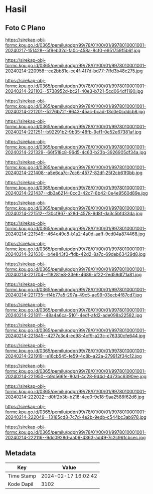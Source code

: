 # Hasil

## Foto C Plano

https://sirekap-obj-formc.kpu.go.id/0365/pemilu/pdpr/99/78/01/00/01/9978010001001-20240217-151428--5f9eb32d-fa0c-458a-8cf0-e951759f5b6f.jpg

https://sirekap-obj-formc.kpu.go.id/0365/pemilu/pdpr/99/78/01/00/01/9978010001001-20240214-220958--ce2bb81e-ce4f-4f7d-bd77-7ffd3b48c275.jpg

https://sirekap-obj-formc.kpu.go.id/0365/pemilu/pdpr/99/78/01/00/01/9978010001001-20240214-221103--5738952d-bc21-40e3-b721-5cd064df1190.jpg

https://sirekap-obj-formc.kpu.go.id/0365/pemilu/pdpr/99/78/01/00/01/9978010001001-20240214-221201--5276b721-9643-45ac-bcad-13c0e0cddcb8.jpg

https://sirekap-obj-formc.kpu.go.id/0365/pemilu/pdpr/99/78/01/00/01/9978010001001-20240214-221251--b92291b2-9b35-48fb-9ef1-0e52e67381af.jpg

https://sirekap-obj-formc.kpu.go.id/0365/pemilu/pdpr/99/78/01/00/01/9978010001001-20240214-221329--66f518c8-96d5-4c63-b23b-3926905df34a.jpg

https://sirekap-obj-formc.kpu.go.id/0365/pemilu/pdpr/99/78/01/00/01/9978010001001-20240214-221408--a5e6ca7c-7cc6-4577-82df-25f2cb61f0bb.jpg

https://sirekap-obj-formc.kpu.go.id/0365/pemilu/pdpr/99/78/01/00/01/9978010001001-20240214-221437--db3a6214-0cc3-42c7-8b42-0e4e9560d89e.jpg

https://sirekap-obj-formc.kpu.go.id/0365/pemilu/pdpr/99/78/01/00/01/9978010001001-20240214-221512--f30cf967-a28d-4578-9d8f-da3c5bfd33da.jpg

https://sirekap-obj-formc.kpu.go.id/0365/pemilu/pdpr/99/78/01/00/01/9978010001001-20240214-221549--464e49c8-b1a2-4a0d-aaff-9cd04a874468.jpg

https://sirekap-obj-formc.kpu.go.id/0365/pemilu/pdpr/99/78/01/00/01/9978010001001-20240214-221630--b4e843f0-ffdb-42d2-8a7c-69deb63429d8.jpg

https://sirekap-obj-formc.kpu.go.id/0365/pemilu/pdpr/99/78/01/00/01/9978010001001-20240214-221704--f18281e8-33e6-4689-bf22-2ed59df71a81.jpg

https://sirekap-obj-formc.kpu.go.id/0365/pemilu/pdpr/99/78/01/00/01/9978010001001-20240214-221735--ff4b77a5-297a-49c5-ae99-03ecb4f87cd7.jpg

https://sirekap-obj-formc.kpu.go.id/0365/pemilu/pdpr/99/78/01/00/01/9978010001001-20240214-221811--48a4a6ca-5101-4edf-afd2-ade098a22582.jpg

https://sirekap-obj-formc.kpu.go.id/0365/pemilu/pdpr/99/78/01/00/01/9978010001001-20240214-221845--4277c3c4-ec98-4cf9-a23c-c76330cfe644.jpg

https://sirekap-obj-formc.kpu.go.id/0365/pemilu/pdpr/99/78/01/00/01/9978010001001-20240214-221919--e16cb545-fe59-4c8b-a22a-279912f34c12.jpg

https://sirekap-obj-formc.kpu.go.id/0365/pemilu/pdpr/99/78/01/00/01/9978010001001-20240214-221950--b9d566fe-80a1-4c28-9d4d-4d73bc6390ee.jpg

https://sirekap-obj-formc.kpu.go.id/0365/pemilu/pdpr/99/78/01/00/01/9978010001001-20240214-222022--d0ff2b3b-b218-4ee0-9e18-9aa2588f62d6.jpg

https://sirekap-obj-formc.kpu.go.id/0365/pemilu/pdpr/99/78/01/00/01/9978010001001-20240214-222049--13185cd8-7c7d-4e2b-9edb-c544bc3ab978.jpg

https://sirekap-obj-formc.kpu.go.id/0365/pemilu/pdpr/99/78/01/00/01/9978010001001-20240214-222116--9dc0928d-aa09-4363-ad49-7c2c961cbcec.jpg


## Metadata

| Key        | Value               |
| ---------- | ------------------- |
| Time Stamp | 2024-02-17 16:02:42 |
| Kode Dapil | 3102                |



